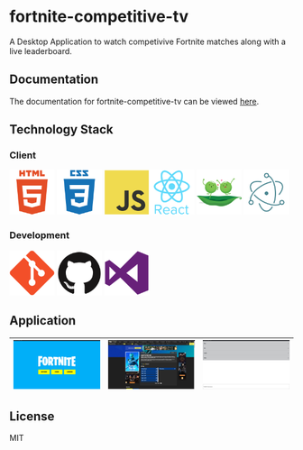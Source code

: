 # fortnite-competitive-tv

A Desktop Application to watch competivive Fortnite matches along with a live leaderboard.

## Documentation

The documentation for fortnite-competitive-tv can be viewed [here]().

## Technology Stack

### Client

<img src="./assets/common/html.png" width="80" height="80" title="HTML"> <img src="./assets/common/css.png" width="80" height="80" title="CSS"> <img src="./assets/common/javascript.png" width="80" height="80" title="JavaScript"><img src="./assets/common/react.png" width="80" height="80" title="React"> <img src="./assets/common/easypeasy.png" width="80" height="80" title="Easy Peasy"> <img src="./assets/common/electron.png" width="80" height="80" title="Electron">

### Development

<img src="./assets/common/git.png" width="80" height="80" title="Git"> <img src="./assets/common/github.png" width="80" height="80" title="Github"> <img src="./assets/common/vscode.png" width="80" height="80" title="Visual Studio Code">

## Application

| ![Home](assets/screenshots/1.jpg) | ![Streams](assets/screenshots/3.jpg) | ![Leaderboard](assets/screenshots/2.jpg) |
| --------------------------------- | :----------------------------------: | ---------------------------------------- |


## License

MIT

